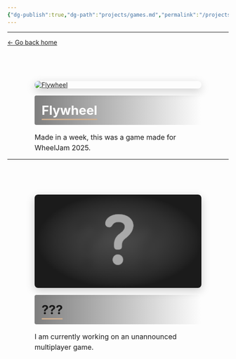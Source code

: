 ```yaml
---
{"dg-publish":true,"dg-path":"projects/games.md","permalink":"/projects/games/","dgHomeLink":true,"dgShowBacklinks":true,"dgShowInlineTitle":true,"dgShowFileTree":true,"dgEnableSearch":true,"dgShowToc":true,"dgLinkPreview":true,"dgShowTags":true,"noteIcon":""}
---
```


---
<a href="/" target="_self">← Go back home</a>



<div style="
  display: flex;
  flex-direction: column;
  align-items: center;
  margin-top: 5rem;
  gap: 1rem;
">

  <!-- Flywheel card -->
  <div style="
    position: relative;
    width: 100%;
    max-width: 380px;
    border-radius: 8px;
    overflow: hidden;
    box-shadow: 0 6px 20px rgba(0,0,0,0.2);
    transition: transform 0.3s ease;
  " onmouseover="this.style.transform='scale(1.03)'" onmouseout="this.style.transform='scale(1)'">
    <a href="https://codesheep.itch.io/flywheel">
      <img 
        src="https://img.itch.zone/aW1hZ2UvMzQwOTM2MS8yMDM0ODYxOC5wbmc=/347x500/RKkta6.png" 
        alt="Flywheel" 
        style="width: 100%; display: block;"
      />
    </a>
  </div>

  <!-- Overlay title above description -->
  <div style="
    width: 100%;
    max-width: 380px;
    padding: 1rem;
    background: linear-gradient(to right, rgba(0,0,0,0.5), rgba(0,0,0,0));
    border-radius: 4px 0 0 4px;
    box-sizing: border-box;
  ">
    <a href="https://codesheep.itch.io/flywheel" style="text-decoration: none; color: #fff;">
      <h2 style="margin:0; font-size:1.8rem; position: relative; display: inline-block;">
        Flywheel
        <span style="position:absolute; left:0; bottom:-5px; height:3px; width:100%; background:#cfaf90; border-radius:2px;"></span>
      </h2>
    </a>
  </div>

  <!-- Description text -->
  <p style="
    width: 100%;
    max-width: 380px;
    margin:0;
    font-size:1rem;
    line-height:1.5;
    text-align: left;
  ">
    Made in a week, this was a game made for WheelJam 2025.
  </p>

</div>


---

<div style="
  display: flex;
  flex-direction: column;
  align-items: center;
  margin-top: 5rem;
  gap: 1rem;
">

  <!-- New Card -->
  <div style="
    position: relative;
    width: 100%;
    max-width: 380px;
    border-radius: 8px;
    overflow: hidden;
    box-shadow: 0 6px 20px rgba(0,0,0,0.2);
    transition: transform 0.3s ease;
  " onmouseover="this.style.transform='scale(1.03)'" onmouseout="this.style.transform='scale(1)'">
      <img 
        src="https://raw.githubusercontent.com/code-baa/nullnxte-digital-garden/refs/heads/main/public/images/image_card.png" 
        alt="??????" 
        style="width: 100%; display: block;"
      />
  </div>

  <!-- Overlay title above description -->
  <div style="
    width: 100%;
    max-width: 380px;
    padding: 1rem;
    background: linear-gradient(to right, rgba(0,0,0,0.5), rgba(0,0,0,0));
    border-radius: 4px 0 0 4px;
    box-sizing: border-box;
  ">
      <h2 style="margin:0; font-size:1.8rem; position: relative; display: inline-block;">
        ???
        <span style="position:absolute; left:0; bottom:-5px; height:3px; width:100%; background:#cfaf90; border-radius:2px;"></span>
      </h2>
  </div>

  <!-- Description text -->
  <p style="
    width: 100%;
    max-width: 380px;
    margin:0;
    font-size:1rem;
    line-height:1.5;
    text-align: left;
  ">
    I am currently working on an unannounced multiplayer game.
  </p>

</div>









